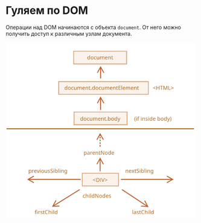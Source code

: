 # Гуляем по DOM

Операции над DOM начинаются с объекта ```document```. От него можно получить
доступ к различным узлам документа.

![ссылки в DOM](img/dom-links.svg)